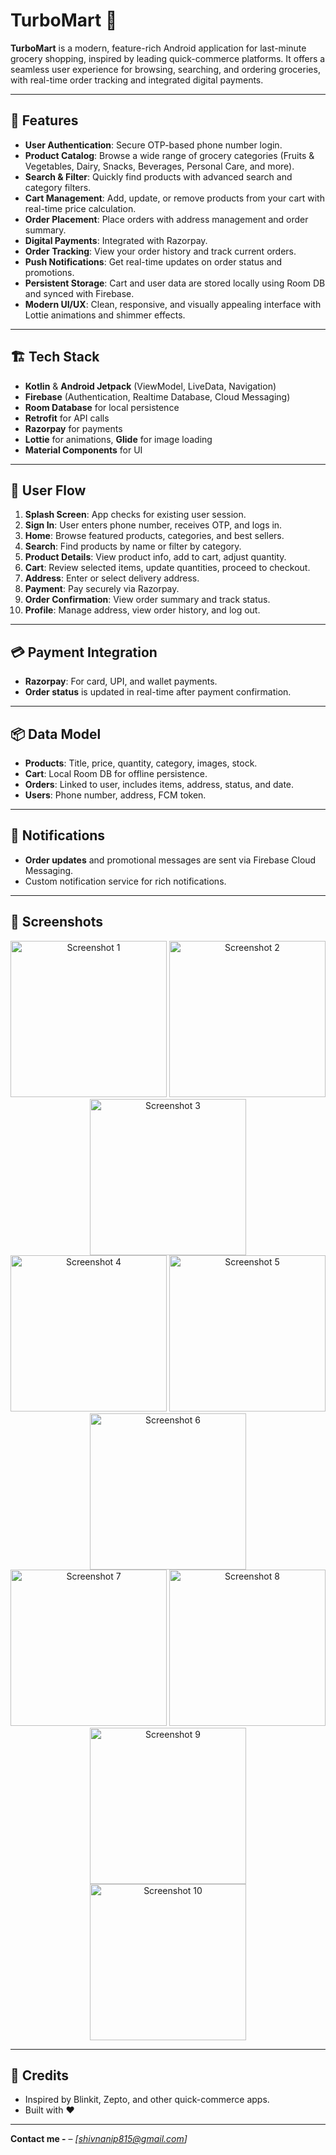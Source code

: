 # TurboMart 🛒

**TurboMart** is a modern, feature-rich Android application for last-minute grocery shopping, inspired by leading quick-commerce platforms. It offers a seamless user experience for browsing, searching, and ordering groceries, with real-time order tracking and integrated digital payments.

---

## 🚀 Features

- **User Authentication**: Secure OTP-based phone number login.
- **Product Catalog**: Browse a wide range of grocery categories (Fruits & Vegetables, Dairy, Snacks, Beverages, Personal Care, and more).
- **Search & Filter**: Quickly find products with advanced search and category filters.
- **Cart Management**: Add, update, or remove products from your cart with real-time price calculation.
- **Order Placement**: Place orders with address management and order summary.
- **Digital Payments**: Integrated with Razorpay.
- **Order Tracking**: View your order history and track current orders.
- **Push Notifications**: Get real-time updates on order status and promotions.
- **Persistent Storage**: Cart and user data are stored locally using Room DB and synced with Firebase.
- **Modern UI/UX**: Clean, responsive, and visually appealing interface with Lottie animations and shimmer effects.

---

## 🏗️ Tech Stack

- **Kotlin** & **Android Jetpack** (ViewModel, LiveData, Navigation)
- **Firebase** (Authentication, Realtime Database, Cloud Messaging)
- **Room Database** for local persistence
- **Retrofit** for API calls
- **Razorpay** for payments
- **Lottie** for animations, **Glide** for image loading
- **Material Components** for UI

---

## 📲 User Flow

1. **Splash Screen**: App checks for existing user session.
2. **Sign In**: User enters phone number, receives OTP, and logs in.
3. **Home**: Browse featured products, categories, and best sellers.
4. **Search**: Find products by name or filter by category.
5. **Product Details**: View product info, add to cart, adjust quantity.
6. **Cart**: Review selected items, update quantities, proceed to checkout.
7. **Address**: Enter or select delivery address.
8. **Payment**: Pay securely via Razorpay.
9. **Order Confirmation**: View order summary and track status.
10. **Profile**: Manage address, view order history, and log out.

---

## 💳 Payment Integration

- **Razorpay**: For card, UPI, and wallet payments.
- **Order status** is updated in real-time after payment confirmation.

---

## 📦 Data Model

- **Products**: Title, price, quantity, category, images, stock.
- **Cart**: Local Room DB for offline persistence.
- **Orders**: Linked to user, includes items, address, status, and date.
- **Users**: Phone number, address, FCM token.

---

## 🔔 Notifications

- **Order updates** and promotional messages are sent via Firebase Cloud Messaging.
- Custom notification service for rich notifications.

---

## 📸 Screenshots

<div align="center">

<img src="screenshots/tm8.jpg" alt="Screenshot 1" width="250" />
<img src="screenshots/tm9.jpg" alt="Screenshot 2" width="250" />
<img src="screenshots/tm4.jpg" alt="Screenshot 3" width="250" />
<br/>
<img src="screenshots/tm7.jpg" alt="Screenshot 4" width="250" />
<img src="screenshots/tm5.jpg" alt="Screenshot 5" width="250" />
<img src="screenshots/tm10.jpg" alt="Screenshot 6" width="250" />
<br/>
<img src="screenshots/tm3.jpg" alt="Screenshot 7" width="250" />
<img src="screenshots/tm1.jpg" alt="Screenshot 8" width="250" />
<img src="screenshots/tm6.jpg" alt="Screenshot 9" width="250" />
<br/>
<img src="screenshots/tm2.jpg" alt="Screenshot 10" width="250" />

</div>

---

## 🙌 Credits

- Inspired by Blinkit, Zepto, and other quick-commerce apps.
- Built with ❤️ 

---

**Contact me -** – _[shivnanip815@gmail.com]_ 
